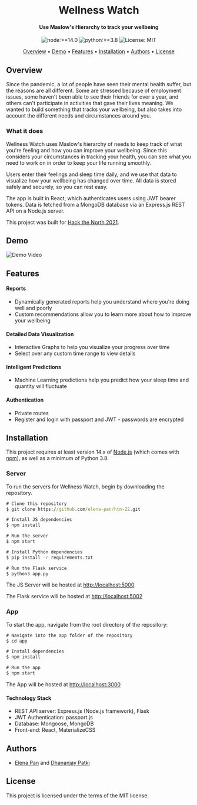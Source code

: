 
<h1 align="center">
  Wellness Watch
</h1>

<h4 align="center">Use Maslow's Hierarchy to track your wellbeing</h4>

<p align="center">
  <img src="https://img.shields.io/badge/node-%3E=14.0-blue.svg?style=flat-square" alt="node:>=14.0">
  <img src="https://img.shields.io/pypi/pyversions/Django" alt="python:>=3.8">
  <img src="https://img.shields.io/badge/License-MIT-brightgreen.svg?style=flat-square" alt="License: MIT">
</p>


<p align="center">
  <a href="#overview">Overview</a> • <a href="#demo">Demo</a> • <a href="#features">Features</a> • <a href="#installation">Installation</a> • <a href="#authors">Authors</a> • <a href="#license">License</a>
</p>

## Overview
Since the pandemic, a lot of people have seen their mental health suffer, but the reasons are all different. Some are stressed because of employment issues, some haven't been able to see their friends for over a year, and others can't participate in activities that gave their lives meaning. We wanted to build something that tracks your wellbeing, but also takes into account the different needs and circumstances around you.

### What it does
Wellness Watch uses Maslow's hierarchy of needs to keep track of what you're feeling and how you can improve your wellbeing. Since this considers your circumstances in tracking your health, you can see what you need to work on in order to keep your life running smoothly.

Users enter their feelings and sleep time daily, and we use that data to visualize how your wellbeing has changed over time. All data is stored safely and securely, so you can rest easy.

The app is built in React, which authenticates users using JWT bearer tokens. Data is fetched from a MongoDB database via an Express.js REST API on a Node.js server. 

This project was built for [Hack the North 2021](https://devpost.com/software/wellness-watch).


## Demo

![Demo Video](https://user-images.githubusercontent.com/64248134/156914345-3cea043e-9766-4a27-a4f7-285c65364d02.gif)

## Features

#### Reports
* Dynamically generated reports help you understand where you're doing well and poorly 
* Custom recommendations allow you to learn more about how to improve your wellbeing

#### Detailed Data Visualization
* Interactive Graphs to help you visualize your progress over time
* Select over any custom time range to view details

#### Intelligent Predictions
* Machine Learning predictions help you predict how your sleep time and quantity will fluctuate

#### Authentication
* Private routes
* Register and login with passport and JWT - passwords are encrypted



## Installation

This project requires at least version 14.x of [Node.js](https://nodejs.org/en/) (which comes with [npm](http://npmjs.com/)), as well as a minimum of Python 3.8. 

### Server

To run the servers for Wellness Watch, begin by downloading the repository.

```cmd
# Clone this repository
$ git clone https://github.com/elena-pan/htn-22.git

# Install JS dependencies
$ npm install

# Run the server
$ npm start

# Install Python dependencies
$ pip install -r requirements.txt

# Run the Flask service
$ python3 app.py
```

The JS Server will be hosted at
[http://localhost:5000](http://localhost:5000).


The Flask service will be hosted at 
[http://localhost:5002](http://localhost:5002)

### App

To start the app, navigate from the root directory of the repository:

```cmd
# Navigate into the app folder of the repository
$ cd app

# Install dependencies
$ npm install

# Run the app
$ npm start
```

The App will be hosted at
[http://localhost:3000](http://localhost:3000)

#### Technology Stack
* REST API server: Express.js (Node.js framework), Flask 
* JWT Authentication: passport.js
* Database: Mongoose, MongoDB
* Front-end: React, MaterializeCSS

## Authors

* [Elena Pan](https://github.com/elena-pan) and [Dhananjay Patki](https://github.com/dpatki)


## License

This project is licensed under the terms of the MIT license.

